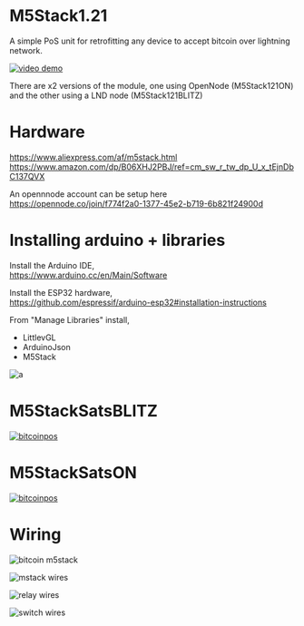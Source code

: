 # M5Stack1.21
A simple PoS unit for retrofitting any device to accept bitcoin over lightning network.

[![video demo](https://i.imgur.com/H8N0Lsr.png)](https://www.youtube.com/watch?v=3J7pTht4Ig8)

There are x2 versions of the module, one using OpenNode (M5Stack121ON) and the other using a LND node (M5Stack121BLITZ)
# Hardware

https://www.aliexpress.com/af/m5stack.html
https://www.amazon.com/dp/B06XHJ2PBJ/ref=cm_sw_r_tw_dp_U_x_tEjnDbC137QVX

An opennnode account can be setup here
https://opennode.co/join/f774f2a0-1377-45e2-b719-6b821f24900d

# Installing arduino + libraries

Install the Arduino IDE,<br>
https://www.arduino.cc/en/Main/Software

Install the ESP32 hardware,<br>
https://github.com/espressif/arduino-esp32#installation-instructions

From "Manage Libraries" install,<br>
- LittlevGL
- ArduinoJson
- M5Stack

![a](https://i.imgur.com/mCfnhZN.png)

# M5StackSatsBLITZ

[![bitcoinpos](https://i.imgur.com/0SV55GO.png)](https://www.youtube.com/watch?v=UJuCWnz2osE)

# M5StackSatsON

[![bitcoinpos](https://i.imgur.com/rNvyXhO.png)](https://www.youtube.com/watch?v=qUwff6IELck)

# Wiring
![bitcoin m5stack](https://i.imgur.com/1lZt4ST.jpg)

![mstack wires](https://i.imgur.com/Zd5Rs4O.jpg)

![relay wires](https://i.imgur.com/DzGBKf5.jpg)

![switch wires](https://i.imgur.com/zBwMcQr.jpg)
